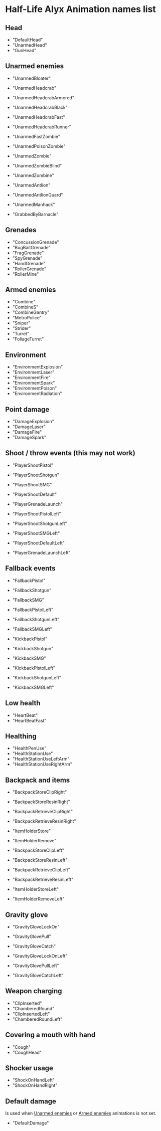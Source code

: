 # Half-Life Alyx Animation names list

## Head
- "DefaultHead"
- "UnarmedHead"
- "GunHead"

## Unarmed enemies
- "UnarmedBloater"
- "UnarmedHeadcrab"
- "UnarmedHeadcrabArmored"
- "UnarmedHeadcrabBlack"
- "UnarmedHeadcrabFast"
- "UnarmedHeadcrabRunner"
- "UnarmedFastZombie"
- "UnarmedPoisonZombie"
- "UnarmedZombie"
- "UnarmedZombieBlind"
- "UnarmedZombine"
- "UnarmedAntlion"
- "UnarmedAntlionGuard"
- "UnarmedManhack"


- "GrabbedByBarnacle"

## Grenades
- "ConcussionGrenade"
- "BugBaitGrenade"
- "FragGrenade"
- "SpyGrenade"
- "HandGrenade"
- "RollerGrenade"
- "RollerMine"

## Armed enemies
- "Combine"
- "CombineS"
- "CombineGantry"
- "MetroPolice"
- "Sniper"
- "Strider"
- "Turret"
- "FoliageTurret"

## Environment
- "EnvironmentExplosion"
- "EnvironmentLaser"
- "EnvironmentFire"
- "EnvironmentSpark"
- "EnvironmentPoison"
- "EnvironmentRadiation"

## Point damage
- "DamageExplosion"
- "DamageLaser"
- "DamageFire"
- "DamageSpark"

## Shoot / throw events (this may not work)
- "PlayerShootPistol"
- "PlayerShootShotgun"
- "PlayerShootSMG"
- "PlayerShootDefault"
- "PlayerGrenadeLaunch"


- "PlayerShootPistolLeft"
- "PlayerShootShotgunLeft"
- "PlayerShootSMGLeft"
- "PlayerShootDefaultLeft"
- "PlayerGrenadeLaunchLeft"

## Fallback events
- "FallbackPistol"
- "FallbackShotgun"
- "FallbackSMG"


- "FallbackPistolLeft"
- "FallbackShotgunLeft"
- "FallbackSMGLeft"


- "KickbackPistol"
- "KickbackShotgun"
- "KickbackSMG"


- "KickbackPistolLeft"
- "KickbackShotgunLeft"
- "KickbackSMGLeft"

## Low health
- "HeartBeat"
- "HeartBeatFast"

## Healthing
- "HealthPenUse"
- "HealthStationUse"
- "HealthStationUseLeftArm"
- "HealthStationUseRightArm"

## Backpack and items
- "BackpackStoreClipRight"
- "BackpackStoreResinRight"
- "BackpackRetrieveClipRight"
- "BackpackRetrieveResinRight"
- "ItemHolderStore"
- "ItemHolderRemove"


- "BackpackStoreClipLeft"
- "BackpackStoreResinLeft"
- "BackpackRetrieveClipLeft"
- "BackpackRetrieveResinLeft"
- "ItemHolderStoreLeft"
- "ItemHolderRemoveLeft"

## Gravity glove
- "GravityGloveLockOn"
- "GravityGlovePull"
- "GravityGloveCatch"


- "GravityGloveLockOnLeft"
- "GravityGlovePullLeft"
- "GravityGloveCatchLeft"

## Weapon charging
- "ClipInserted"
- "ChamberedRound"
- "ClipInsertedLeft"
- "ChamberedRoundLeft"

## Covering a mouth with hand
- "Cough"
- "CoughHead"

## Shocker usage
- "ShockOnHandLeft"
- "ShockOnHandRight"

## Default damage
Is used when [Unarmed enemies](#unarmed-enemies) or [Armed enemies](#armed-enemies) animations is not set.
- "DefaultDamage"
